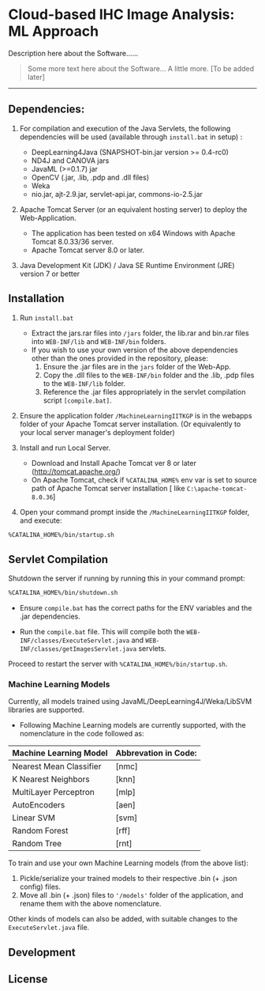 # Cloud-based IHC Image Analysis: ML Approach 

Description here about the Software......
 > Some more text here about the Software...
 > A little more.
 > [To be added later]
---
## Dependencies:

1. For compilation and execution of the Java Servlets, the following dependencies will be used (available through `install.bat` in setup) :

    - DeepLearning4Java (SNAPSHOT-bin.jar version >= 0.4-rc0)
    - ND4J and CANOVA jars
    - JavaML (>=0.1.7) jar
    - OpenCV (.jar, .lib, .pdp and .dll files)
    - Weka
    - nio.jar, ajt-2.9.jar, servlet-api.jar, commons-io-2.5.jar
    
2. Apache Tomcat Server (or an equivalent hosting server) to deploy the Web-Application.

    - The application has been tested on x64 Windows with Apache Tomcat 8.0.33/36 server.
    - Apache Tomcat server 8.0 or later.
    
3. Java Development Kit (JDK) / Java SE Runtime Environment (JRE) version 7 or better

## Installation

1. Run `install.bat`
    - Extract the jars.rar files into `/jars` folder, the lib.rar and bin.rar files into `WEB-INF/lib` and `WEB-INF/bin` folders.
    - If you wish to use your own version of the above dependencies other than the ones provided in the repository, please:
        1.  Ensure the .jar files are in the `jars` folder of the Web-App.
        2. Copy the .dll files to the `WEB-INF/bin` folder and the .lib, .pdp files to the `WEB-INF/lib` folder.
        3. Reference the .jar files appropriately in the servlet compilation script `[compile.bat]`.
        
2. Ensure the application folder `/MachineLearningIITKGP` is in the webapps folder of your Apache Tomcat server installation. (Or equivalently to your local server manager's deployment folder)

3. Install and run Local Server.
    -   Download and Install Apache Tomcat ver 8 or later (http://tomcat.apache.org/)
    -   On Apache Tomcat, check if `%CATALINA_HOME%` env var is set to source path of Apache Tomcat server installation [ like `C:\apache-tomcat-8.0.36`]
    
4. Open your command prompt inside the `/MachineLearningIITKGP` folder, and execute:
```sh
%CATALINA_HOME%/bin/startup.sh 
```

## Servlet Compilation

 Shutdown the server if running by running this in your command prompt:
```sh
%CATALINA_HOME%/bin/shutdown.sh
```
 - Ensure ```compile.bat``` has the correct paths for the ENV variables and the .jar dependencies.

 - Run the ```compile.bat``` file. This will compile both the ```WEB-INF/classes/ExecuteServlet.java``` and ```WEB-INF/classes/getImagesServlet.java``` servlets.

Proceed to restart the server with ```%CATALINA_HOME%/bin/startup.sh```.

### Machine Learning Models

Currently, all models trained using JavaML/DeepLearning4J/Weka/LibSVM libraries are supported. 
- Following Machine Learning models are currently supported, with the nomenclature in the code followed as:

| Machine Learning Model | Abbrevation in Code: |
| ------ | ------ |
| Nearest Mean Classifier | [nmc] |
| K Nearest Neighbors | [knn] |
| MultiLayer Perceptron | [mlp] |
| AutoEncoders | [aen] |
| Linear SVM| [svm] |
| Random Forest | [rff] |
| Random Tree | [rnt] |

 To train and use your own Machine Learning models (from the above list):
 1. Pickle/serialize your trained models to their respective .bin (+ .json config) files.
 2. Move all .bin (+ .json) files to `'/models'` folder of the application, and rename them with the above nomenclature.

Other kinds of models can also be added, with suitable changes to the `ExecuteServlet.java` file.


## Development

License
----
